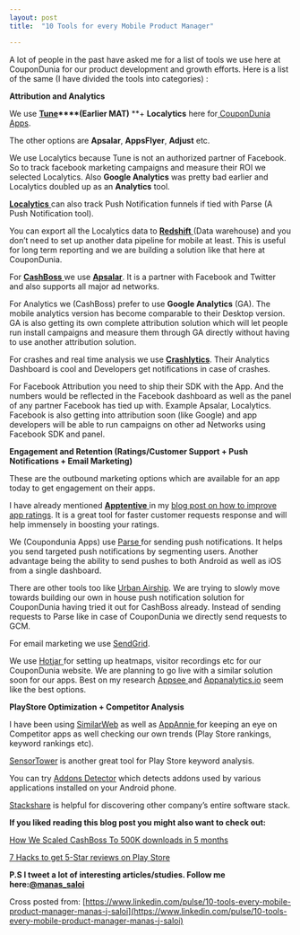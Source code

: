 ```yaml
---
layout: post
title:  "10 Tools for every Mobile Product Manager"

---
```



A lot of people in the past have asked me for a list of tools we use here at CouponDunia for our product development and growth efforts. Here is a list of the same (I have divided the tools into categories) :

**Attribution and Analytics**

We use **[Tune](http://www.tune.com/)****(Earlier MAT)** **+ **Localytics** here for[ CouponDunia Apps](https://play.google.com/store/apps/details?id=in.coupondunia.androidapp&hl=en).

The other options are **Apsalar**, **AppsFlyer**, **Adjust** etc.

We use Localytics because Tune is not an authorized partner of Facebook. So to track facebook marketing campaigns and measure their ROI we selected Localytics. Also **Google Analytics** was pretty bad earlier and Localytics doubled up as an **Analytics** tool.

[**Localytics** ](http://www.localytics.com/welcome/)can also track Push Notification funnels if tied with Parse (A Push Notification tool).

You can export all the Localytics data to [**Redshift** ](https://aws.amazon.com/redshift/getting-started/)(Data warehouse) and you don’t need to set up another data pipeline for mobile at least. This is useful for long term reporting and we are building a solution like that here at CouponDunia.

For [**CashBoss** ](https://play.google.com/store/apps/details?id=in.coupondunia.cashboss&hl=en)we use **[Apsalar](https://apsalar.com/)**. It is a partner with Facebook and Twitter and also supports all major ad networks.

For Analytics we (CashBoss) prefer to use **Google Analytics** (GA). The mobile analytics version has become comparable to their Desktop version. GA is also getting its own complete attribution solution which will let people run install campaigns and measure them through GA directly without having to use another attribution solution.

For crashes and real time analysis we use **[Crashlytics](https://try.crashlytics.com/)**. Their Analytics Dashboard is cool and Developers get notifications in case of crashes.

For Facebook Attribution you need to ship their SDK with the App. And the numbers would be reflected in the Facebook dashboard as well as the panel of any partner Facebook has tied up with. Example Apsalar, Localytics. Facebook is also getting into attribution soon (like Google) and app developers will be able to run campaigns on other ad Networks using Facebook SDK and panel.

**Engagement and Retention (Ratings/Customer Support + Push Notifications + Email Marketing)**

These are the outbound marketing options which are available for an app today to get engagement on their apps.

I have already mentioned [**Apptentive** ](http://www.apptentive.com/)in my [blog post on how to improve app ratings](https://www.linkedin.com/pulse/your-definitive-guide-5-star-app-ratings-manas-j-saloi). It is a great tool for faster customer requests response and will help immensely in boosting your ratings.

We (Coupondunia Apps) use [Parse ](https://www.parse.com/)for sending push notifications. It helps you send targeted push notifications by segmenting users. Another advantage being the ability to send pushes to both Android as well as iOS from a single dashboard.

There are other tools too like [Urban Airship](https://www.urbanairship.com/). We are trying to slowly move towards building our own in house push notification solution for CouponDunia having tried it out for CashBoss already. Instead of sending requests to Parse like in case of CouponDunia we directly send requests to GCM.

For email marketing we use [SendGrid](https://sendgrid.com/).

We use [Hotjar ](https://www.hotjar.com/)for setting up heatmaps, visitor recordings etc for our CouponDunia website. We are planning to go live with a similar solution soon for our apps. Best on my research [Appsee ](https://www.appsee.com/)and [Appanalytics.io](https://appanalytics.io/) seem like the best options.

**PlayStore Optimization + Competitor Analysis**

I have been using [SimilarWeb](http://www.similarweb.com/) as well as [AppAnnie ](https://www.appannie.com/)for keeping an eye on Competitor apps as well checking our own trends (Play Store rankings, keyword rankings etc).

[SensorTower](https://sensortower.com/) is another great tool for Play Store keyword analysis.

You can try [Addons Detector](https://play.google.com/store/apps/details?id=com.denper.addonsdetector&hl=en) which detects addons used by various applications installed on your Android phone.

[Stackshare](http://stackshare.io/) is helpful for discovering other company’s entire software stack.

**If you liked reading this blog post you might also want to check out:**

[How We Scaled CashBoss To 500K downloads in 5 months](https://www.linkedin.com/pulse/how-we-scaled-cashboss-500k-downloads-5-months-manas-j-saloi)

[7 Hacks to get 5-Star reviews on Play Store](https://www.linkedin.com/pulse/your-definitive-guide-5-star-app-ratings-manas-j-saloi)

**P.S I tweet a lot of interesting articles/studies. Follow me here:[@manas_saloi](https://twitter.com/manas_saloi)**

Cross posted from: [https://www.linkedin.com/pulse/10-tools-every-mobile-product-manager-manas-j-saloi](https://www.linkedin.com/pulse/10-tools-every-mobile-product-manager-manas-j-saloi)
